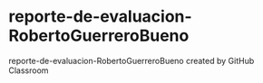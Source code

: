 # reporte-de-evaluacion-RobertoGuerreroBueno
reporte-de-evaluacion-RobertoGuerreroBueno created by GitHub Classroom
